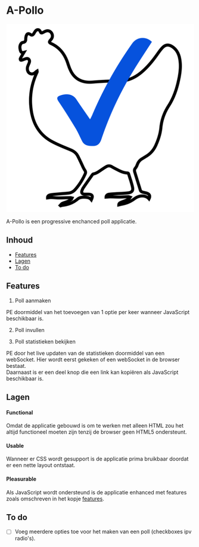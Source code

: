 # A-Pollo
![A-Pollo logo](static/images/logo.svg)

A-Pollo is een progressive enchanced poll applicatie.

## Inhoud
* [Features](#features)
* [Lagen](#lagen)
* [To do](#to-do)  

## Features
1. Poll aanmaken

PE doormiddel van het toevoegen van 1 optie per keer wanneer JavaScript beschikbaar is.

2. Poll invullen

3. Poll statistieken bekijken

PE door het live updaten van de statistieken doormiddel van een webSocket. Hier wordt eerst gekeken of een webSocket in de browser bestaat.  
Daarnaast is er een deel knop die een link kan kopiëren als JavaScript beschikbaar is.

## Lagen
#### Functional
Omdat de applicatie gebouwd is om te werken met alleen HTML zou het altijd functioneel moeten zijn tenzij de browser geen HTML5 ondersteunt.

#### Usable
Wanneer er CSS wordt gesupport is de applicatie prima bruikbaar doordat er een nette layout ontstaat.

#### Pleasurable
Als JavaScript wordt ondersteund is de applicatie enhanced met features zoals omschreven in het kopje [features](#features).

## To do
- [ ] Voeg meerdere opties toe voor het maken van een poll (checkboxes ipv radio's).
